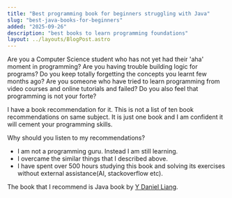 ```yaml
---
title: "Best programming book for beginners struggling with Java"
slug: "best-java-books-for-beginners"
added: "2025-09-26"
description: "best books to learn programming foundations"
layout: ../layouts/BlogPost.astro
---
```


Are you a Computer Science student who has not yet had their 'aha' moment in programming?
Are you having trouble building logic for programs?
Do you keep totally forgetting the concepts you learnt few months ago?
Are you someone who have tried to learn programming from video courses and online tutorials and failed?
Do you also feel that programming is not your forte?

I have a book recommendation for it. This is not a list of ten book recommendations on same subject. It is just one book and I am confident it will cement your programming skills.

Why should you listen to my recommendations?
- I am not a programming guru. Instead I am still learning.
- I overcame the similar things that I described above.
- I have spent over 500 hours studying this book and solving its exercises without external assistance(AI, stackoverflow etc).

The book that I recommend is Java book by [Y Daniel Liang](https://amzn.to/48f8uwY).
